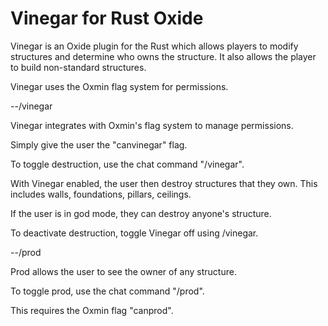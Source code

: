 Vinegar for Rust Oxide
============

Vinegar is an Oxide plugin for the Rust which allows players to modify structures and determine who owns the structure. It also allows the player to build non-standard structures.

Vinegar uses the Oxmin flag system for permissions.

--/vinegar

Vinegar integrates with Oxmin's flag system to manage permissions.

Simply give the user the "canvinegar" flag.

To toggle destruction, use the chat command "/vinegar".

With Vinegar enabled, the user then destroy structures that they own. This includes walls, foundations, pillars, ceilings.

If the user is in god mode, they can destroy anyone's structure.

To deactivate destruction, toggle Vinegar off using /vinegar.

--/prod

Prod allows the user to see the owner of any structure.

To toggle prod, use the chat command "/prod".

This requires the Oxmin flag "canprod".